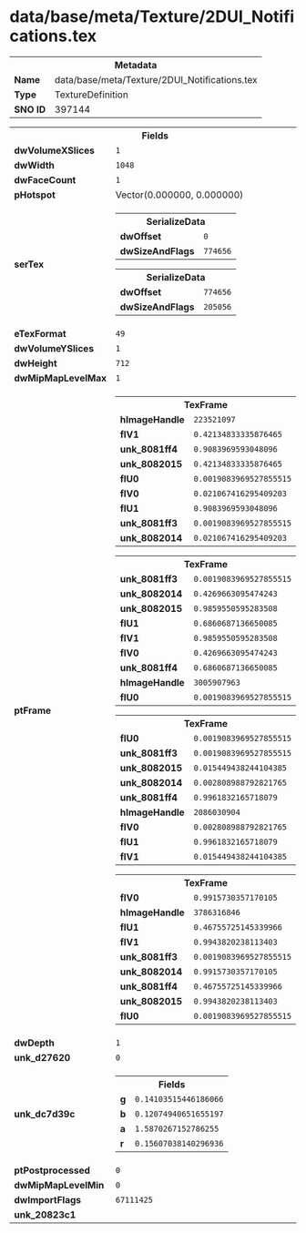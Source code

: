<h1>data/base/meta/Texture/2DUI_Notifications.tex</h1><table><tr><th colspan="100%">Metadata</th></tr><tr><td><b>Name</b></td><td>data/base/meta/Texture/2DUI_Notifications.tex</td></tr><tr><td><b>Type</b></td><td>TextureDefinition</td></tr><tr><td><b>SNO ID</b></td><td>397144</td></tr></table>

<table><tr><th colspan="100%">Fields</th></tr><tr><td><b>dwVolumeXSlices</b></td><td><code>1</code></td></tr><tr><td><b>dwWidth</b></td><td><code>1048</code></td></tr><tr><td><b>dwFaceCount</b></td><td><code>1</code></td></tr><tr><td><b>pHotspot</b></td><td>Vector(0.000000, 0.000000)</td></tr><tr><td><b>serTex</b></td><td><table><tr><th colspan="100%">SerializeData</th></tr><tr><td><b>dwOffset</b></td><td><code>0</code></td></tr><tr><td><b>dwSizeAndFlags</b></td><td><code>774656</code></td></tr></table>


<table><tr><th colspan="100%">SerializeData</th></tr><tr><td><b>dwOffset</b></td><td><code>774656</code></td></tr><tr><td><b>dwSizeAndFlags</b></td><td><code>205056</code></td></tr></table>


</td></tr><tr><td><b>eTexFormat</b></td><td><code>49</code></td></tr><tr><td><b>dwVolumeYSlices</b></td><td><code>1</code></td></tr><tr><td><b>dwHeight</b></td><td><code>712</code></td></tr><tr><td><b>dwMipMapLevelMax</b></td><td><code>1</code></td></tr><tr><td><b>ptFrame</b></td><td><table><tr><th colspan="100%">TexFrame</th></tr><tr><td><b>hImageHandle</b></td><td><code>223521097</code></td></tr><tr><td><b>flV1</b></td><td><code>0.42134833335876465</code></td></tr><tr><td><b>unk_8081ff4</b></td><td><code>0.9083969593048096</code></td></tr><tr><td><b>unk_8082015</b></td><td><code>0.42134833335876465</code></td></tr><tr><td><b>flU0</b></td><td><code>0.0019083969527855515</code></td></tr><tr><td><b>flV0</b></td><td><code>0.021067416295409203</code></td></tr><tr><td><b>flU1</b></td><td><code>0.9083969593048096</code></td></tr><tr><td><b>unk_8081ff3</b></td><td><code>0.0019083969527855515</code></td></tr><tr><td><b>unk_8082014</b></td><td><code>0.021067416295409203</code></td></tr></table>


<table><tr><th colspan="100%">TexFrame</th></tr><tr><td><b>unk_8081ff3</b></td><td><code>0.0019083969527855515</code></td></tr><tr><td><b>unk_8082014</b></td><td><code>0.4269663095474243</code></td></tr><tr><td><b>unk_8082015</b></td><td><code>0.9859550595283508</code></td></tr><tr><td><b>flU1</b></td><td><code>0.6860687136650085</code></td></tr><tr><td><b>flV1</b></td><td><code>0.9859550595283508</code></td></tr><tr><td><b>flV0</b></td><td><code>0.4269663095474243</code></td></tr><tr><td><b>unk_8081ff4</b></td><td><code>0.6860687136650085</code></td></tr><tr><td><b>hImageHandle</b></td><td><code>3005907963</code></td></tr><tr><td><b>flU0</b></td><td><code>0.0019083969527855515</code></td></tr></table>


<table><tr><th colspan="100%">TexFrame</th></tr><tr><td><b>flU0</b></td><td><code>0.0019083969527855515</code></td></tr><tr><td><b>unk_8081ff3</b></td><td><code>0.0019083969527855515</code></td></tr><tr><td><b>unk_8082015</b></td><td><code>0.015449438244104385</code></td></tr><tr><td><b>unk_8082014</b></td><td><code>0.002808988792821765</code></td></tr><tr><td><b>unk_8081ff4</b></td><td><code>0.9961832165718079</code></td></tr><tr><td><b>hImageHandle</b></td><td><code>2086030904</code></td></tr><tr><td><b>flV0</b></td><td><code>0.002808988792821765</code></td></tr><tr><td><b>flU1</b></td><td><code>0.9961832165718079</code></td></tr><tr><td><b>flV1</b></td><td><code>0.015449438244104385</code></td></tr></table>


<table><tr><th colspan="100%">TexFrame</th></tr><tr><td><b>flV0</b></td><td><code>0.9915730357170105</code></td></tr><tr><td><b>hImageHandle</b></td><td><code>3786316846</code></td></tr><tr><td><b>flU1</b></td><td><code>0.46755725145339966</code></td></tr><tr><td><b>flV1</b></td><td><code>0.9943820238113403</code></td></tr><tr><td><b>unk_8081ff3</b></td><td><code>0.0019083969527855515</code></td></tr><tr><td><b>unk_8082014</b></td><td><code>0.9915730357170105</code></td></tr><tr><td><b>unk_8081ff4</b></td><td><code>0.46755725145339966</code></td></tr><tr><td><b>unk_8082015</b></td><td><code>0.9943820238113403</code></td></tr><tr><td><b>flU0</b></td><td><code>0.0019083969527855515</code></td></tr></table>


</td></tr><tr><td><b>dwDepth</b></td><td><code>1</code></td></tr><tr><td><b>unk_d27620</b></td><td><code>0</code></td></tr><tr><td><b>unk_dc7d39c</b></td><td><table><tr><th colspan="100%">Fields</th></tr><tr><td><b>g</b></td><td><code>0.14103515446186066</code></td></tr><tr><td><b>b</b></td><td><code>0.12074940651655197</code></td></tr><tr><td><b>a</b></td><td><code>1.5870267152786255</code></td></tr><tr><td><b>r</b></td><td><code>0.15607038140296936</code></td></tr></table>

</td></tr><tr><td><b>ptPostprocessed</b></td><td><code>0</code></td></tr><tr><td><b>dwMipMapLevelMin</b></td><td><code>0</code></td></tr><tr><td><b>dwImportFlags</b></td><td><code>67111425</code></td></tr><tr><td><b>unk_20823c1</b></td><td></td></tr></table>

